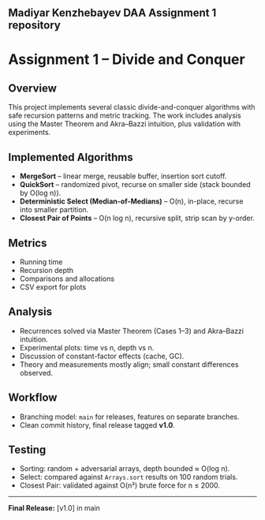## Madiyar Kenzhebayev DAA Assignment 1 repository

# Assignment 1 – Divide and Conquer

## Overview

This project implements several classic divide-and-conquer algorithms with safe recursion patterns and metric tracking. The work includes analysis using the Master Theorem and Akra–Bazzi intuition, plus validation with experiments.

## Implemented Algorithms

* **MergeSort** – linear merge, reusable buffer, insertion sort cutoff.
* **QuickSort** – randomized pivot, recurse on smaller side (stack bounded by O(log n)).
* **Deterministic Select (Median-of-Medians)** – O(n), in-place, recurse into smaller partition.
* **Closest Pair of Points** – O(n log n), recursive split, strip scan by y-order.

## Metrics

* Running time
* Recursion depth
* Comparisons and allocations
* CSV export for plots

## Analysis

* Recurrences solved via Master Theorem (Cases 1–3) and Akra–Bazzi intuition.
* Experimental plots: time vs n, depth vs n.
* Discussion of constant-factor effects (cache, GC).
* Theory and measurements mostly align; small constant differences observed.

## Workflow

* Branching model: `main` for releases, features on separate branches.
* Clean commit history, final release tagged **v1.0**.

## Testing

* Sorting: random + adversarial arrays, depth bounded ≈ O(log n).
* Select: compared against `Arrays.sort` results on 100 random trials.
* Closest Pair: validated against O(n²) brute force for n ≤ 2000.

---

**Final Release:** [v1.0] in main
